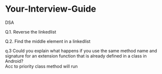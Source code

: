 # Your-Interview-Guide

DSA


Q.1. Reverse the linkedlist

Q.2. Find the middle element in a linkedlist

q.3 Could you explain what happens if you use the same method name and signature for an extension function that is already defined in a class in Android?  
      Acc to priority class method will run 




